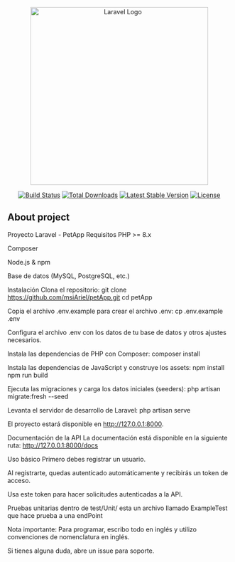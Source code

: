 <p align="center"><a href="https://laravel.com" target="_blank"><img src="https://raw.githubusercontent.com/laravel/art/master/logo-lockup/5%20SVG/2%20CMYK/1%20Full%20Color/laravel-logolockup-cmyk-red.svg" width="400" alt="Laravel Logo"></a></p>

<p align="center">
<a href="https://github.com/laravel/framework/actions"><img src="https://github.com/laravel/framework/workflows/tests/badge.svg" alt="Build Status"></a>
<a href="https://packagist.org/packages/laravel/framework"><img src="https://img.shields.io/packagist/dt/laravel/framework" alt="Total Downloads"></a>
<a href="https://packagist.org/packages/laravel/framework"><img src="https://img.shields.io/packagist/v/laravel/framework" alt="Latest Stable Version"></a>
<a href="https://packagist.org/packages/laravel/framework"><img src="https://img.shields.io/packagist/l/laravel/framework" alt="License"></a>
</p>

## About project

Proyecto Laravel - PetApp
Requisitos
PHP >= 8.x

Composer

Node.js & npm

Base de datos (MySQL, PostgreSQL, etc.)

Instalación
Clona el repositorio:
git clone https://github.com/msiAriel/petApp.git
cd petApp

Copia el archivo .env.example para crear el archivo .env:
cp .env.example .env

Configura el archivo .env con los datos de tu base de datos y otros ajustes necesarios.

Instala las dependencias de PHP con Composer:
composer install

Instala las dependencias de JavaScript y construye los assets:
npm install
npm run build

Ejecuta las migraciones y carga los datos iniciales (seeders):
php artisan migrate:fresh --seed

Levanta el servidor de desarrollo de Laravel:
php artisan serve

El proyecto estará disponible en http://127.0.0.1:8000.

Documentación de la API
La documentación está disponible en la siguiente ruta:
http://127.0.0.1:8000/docs

Uso básico
Primero debes registrar un usuario.

Al registrarte, quedas autenticado automáticamente y recibirás un token de acceso.

Usa este token para hacer solicitudes autenticadas a la API.

Pruebas unitarias
dentro de test/Unit/ 
esta un archivo llamado ExampleTest que hace prueba a una endPoint 

Nota importante: Para programar, escribo todo en inglés y utilizo convenciones de nomenclatura en inglés.

Si tienes alguna duda, abre un issue para soporte.